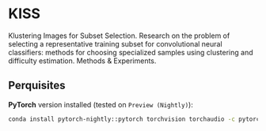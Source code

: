 # KISS
Klustering Images for Subset Selection. Research on the problem of selecting a representative training subset for convolutional neural classifiers: methods for choosing specialized samples using clustering and difficulty estimation. Methods &amp; Experiments.

## Perquisites
**PyTorch** version installed (tested on `Preview (Nightly)`):

```bash
conda install pytorch-nightly::pytorch torchvision torchaudio -c pytorch-nightly
```